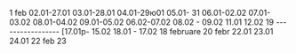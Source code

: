 1 feb
02.01-27.01
03.01-28.01
04.01-29ю01
05.01- 31
06.01-02.02
07.01-03.02
08.01-04.02
09.01-05.02
06.02-07.02
08.02 - 09.02
11.01 12.02
19 -----------------
[17.01p- 15.02
18.01 - 17.02
18 februare
20 febr
22.01
23.01
24.01
22 feb
23
